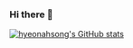 ### Hi there 👋

[![hyeonahsong's GitHub stats](https://github-readme-stats.vercel.app/api?username=hyeonahsong)](https://github.com/hyeonahsong/github-readme-stats)
<!--**hyeonahsong/hyeonahsong** is a ✨ _special_ ✨ repository because its `README.md` (this file) appears on your GitHub profile.

Here are some ideas to get you started:

- 🔭 I’m currently working on ...
- 🌱 I’m currently learning ...
- 👯 I’m looking to collaborate on ...
- 🤔 I’m looking for help with ...
- 💬 Ask me about ...
- 📫 How to reach me: ...
- 😄 Pronouns: ...
- ⚡ Fun fact: ...
-->
